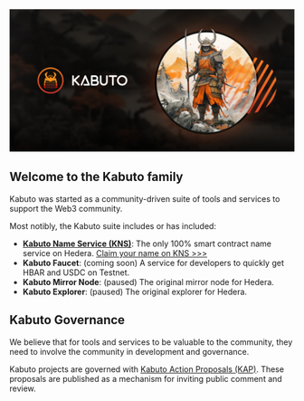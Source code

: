 ![kabuto](./assets/kabuto.jpg)

## Welcome to the Kabuto family

Kabuto was started as a community-driven suite of tools and services to support the Web3 community.

Most notibly, the Kabuto suite includes or has included:

* **[Kabuto Name Service (KNS)](https://ns.kabuto.sh/)**: The only 100% smart contract name service on Hedera. [Claim your name on KNS >>>](https://ns.kabuto.sh/)
* **Kabuto Faucet**: (coming soon) A service for developers to quickly get HBAR and USDC on Testnet.
* **Kabuto Mirror Node**: (paused) The original mirror node for Hedera.
* **Kabuto Explorer**: (paused) The original explorer for Hedera.

## Kabuto Governance

We believe that for tools and services to be valuable to the community, they need to involve the community in development and governance.

Kabuto projects are governed with [Kabuto Action Proposals (KAP)](https://github.com/kabuto-sh/proposals). These proposals are published as a mechanism for inviting public comment and review.